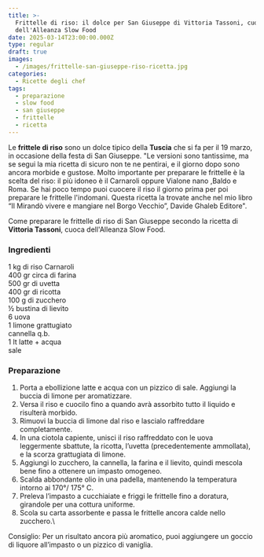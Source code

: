 ```yaml
---
title: >-
  Frittelle di riso: il dolce per San Giuseppe di Vittoria Tassoni, cuoca
  dell'Alleanza Slow Food 
date: 2025-03-14T23:00:00.000Z
type: regular
draft: true
images:
  - /images/frittelle-san-giuseppe-riso-ricetta.jpg
categories:
  - Ricette degli chef
tags:
  - preparazione
  - slow food
  - san giuseppe
  - frittelle
  - ricetta
---
```


Le **frittele di riso** sono un dolce tipico della **Tuscia** che si fa per il 19 marzo, in occasione della festa di San Giuseppe. "Le versioni sono tantissime, ma se segui la mia ricetta di sicuro non te ne pentirai, e il giorno dopo sono ancora morbide e gustose. Molto importante per preparare le frittelle è la scelta del riso: il più idoneo è il Carnaroli oppure Vialone nano ,Baldo e Roma. Se hai poco tempo puoi cuocere il riso il giorno prima per poi preparare le frittelle l'indomani. Questa ricetta la trovate anche nel mio libro “Il Mirandò vivere e mangiare nel Borgo Vecchio”, Davide Ghaleb Editore".

Come preparare le frittelle di riso di San Giuseppe secondo la ricetta di **Vittoria Tassoni**, cuoca dell'Alleanza Slow Food.

### Ingredienti

1 kg di riso Carnaroli\
400 gr circa di farina\
500 gr di uvetta\
400 gr di ricotta\
100 g di zucchero\
½ bustina di lievito\
6 uova\
1 limone grattugiato\
cannella q.b.\
1 lt latte + acqua\
sale

### Preparazione

1. Porta a ebollizione latte e acqua con un pizzico di sale. Aggiungi la buccia di limone per aromatizzare.
2. Versa il riso e cuocilo fino a quando avrà assorbito tutto il liquido e risulterà morbido.
3. Rimuovi la buccia di limone dal riso e lascialo raffreddare completamente.
4. In una ciotola capiente, unisci il riso raffreddato con le uova leggermente sbattute, la ricotta, l’uvetta (precedentemente ammollata), e la scorza grattugiata di limone.
5. Aggiungi lo zucchero, la cannella, la farina e il lievito, quindi mescola bene fino a ottenere un impasto omogeneo.
6. Scalda abbondante olio in una padella, mantenendo la temperatura intorno ai 170°/ 175° C.
7. Preleva l’impasto a cucchiaiate e friggi le frittelle fino a doratura, girandole per una cottura uniforme.
8. Scola su carta assorbente e passa le frittelle ancora calde nello zucchero.\\

Consiglio: Per un risultato ancora più aromatico, puoi aggiungere un goccio di liquore all’impasto o un pizzico di vaniglia.

